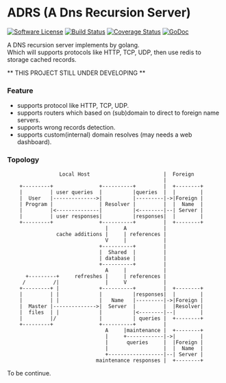 # ADRS (A Dns Recursion Server)
[![Software License](https://img.shields.io/badge/license-MIT-brightgreen.svg)](LICENSE.md)
[![Build Status](https://travis-ci.org/chzyer/adrs.svg?branch=master)](https://travis-ci.org/chzyer/adrs)
[![Coverage Status](https://coveralls.io/repos/chzyer/adrs/badge.svg?branch=master)](https://coveralls.io/r/chzyer/adrs?branch=master)
[![GoDoc](https://godoc.org/github.com/chzyer/adrs?status.svg)](https://godoc.org/github.com/chzyer/adrs)

A DNS recursion server implements by golang.  
Which will supports protocols like HTTP, TCP, UDP, then use redis to storage cached records.

** THIS PROJECT STILL UNDER DEVELOPING **

### Feature
* supports protocol like HTTP, TCP, UDP.
* supports routers which based on (sub)domain to direct to foreign name servers.
* supports wrong records detection.
* supports custom(internal) domain resolves (may needs a web dashboard).

### Topology
```
                 Local Host                        |  Foreign
                                                   |
    +---------+               +----------+         |  +--------+
    |         | user queries  |          |queries  |  |        |
    |  User   |-------------->|          |---------|->|Foreign |
    | Program |               | Resolver |         |  |  Name  |
    |         |<--------------|          |<--------|--| Server |
    |         | user responses|          |responses|  |        |
    +---------+               +----------+         |  +--------+
                                |     A            |
                cache additions |     | references |
                                V     |            |
                              +----------+         |
                              |  Shared  |         |
                              | database |         |
                              +----------+         |
                                A     |            |
      +---------+     refreshes |     | references |
     /         /|               |     V            |
    +---------+ |             +----------+         |  +--------+
    |         | |             |          |responses|  |        |
    |         | |             |   Name   |---------|->|Foreign |
    |  Master |-------------->|  Server  |         |  |Resolver|
    |  files  | |             |          |<--------|--|        |
    |         |/              |          | queries |  +--------+
    +---------+               +----------+         |
                                A     |maintenance |  +--------+
                                |     +------------|->|        |
                                |      queries     |  |Foreign |
                                |                  |  |  Name  |
                                +------------------|--| Server |
                             maintenance responses |  +--------+
```

To be continue.
